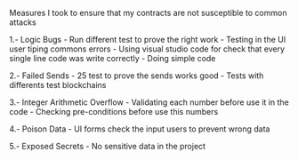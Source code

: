 Measures I took to ensure that my contracts are not susceptible to common attacks

1.- Logic Bugs
	- Run different test to prove the right work
	- Testing in the UI user tiping commons errors 
	- Using visual studio code for check that every single line code was write correctly
	- Doing simple code

2.- Failed Sends
	- 25 test to prove the sends works good
	- Tests with differents test blockchains

3.- Integer Arithmetic Overflow
	- Validating each number before use it in the code
	- Checking pre-conditions before use this numbers

4.- Poison Data
	- UI forms check the input users to prevent wrong data

5.- Exposed Secrets
	- No sensitive data in the project  	
